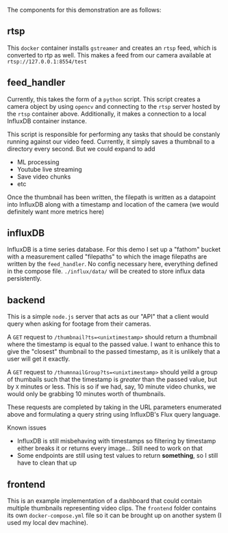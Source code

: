 The components for this demonstration are as follows:


## rtsp

This `docker` container installs `gstreamer` and creates an `rtsp` feed, which is converted to rtp as well. This makes a feed from our camera available at `rtsp://127.0.0.1:8554/test`

## feed_handler

Currently, this takes the form of a `python` script. This script creates a camera object by using `opencv` and connecting to the `rtsp` server hosted by the `rtsp` container above. Additionally, it makes a connection to a local InfluxDB container instance.

This script is responsible for performing any tasks that should be constanly running against our video feed. Currently, it simply saves a thumbnail to a directory every second. But we could expand to add

* ML processing
* Youtube live streaming
* Save video chunks
* etc

Once the thumbnail has been written, the filepath is written as a datapoint into InfluxDB along with a timestamp and location of the camera (we would definitely want more metrics here)

## influxDB

InfluxDB is a time series database. For this demo I set up a "fathom" bucket with a measurement called "filepaths" to which the image filepaths are written by the `feed_handler`. No config necessary here, everything defined in the compose file. `./influx/data/` will be created to store influx data persistently. 

## backend

This is a simple `node.js` server that acts as our "API" that a client would query when asking for footage from their cameras.

A `GET` request to `/thumbnail?ts=<unixtimestamp>` should return a thumbnail where the timestamp is equal to the passed value. I want to enhance this to give the "closest" thumbnail to the passed timestamp, as it is unlikely that a user will get it exactly.

A `GET` request to `/thumnnailGroup?ts=<unixtimestamp>` should yeild a group of thumbails such that the timestamp is *greater* than the passed value, but by `X` minutes or less. This is so if we had, say, 10 minute video chunks, we would only be grabbing 10 minutes worth of thumbnails.

These requests are completed by taking in the URL parameters enumerated above and formulating a query string using InfluxDB's Flux query language.

Known issues

* InfluxDB is still misbehaving with timestamps so filtering by timestamp either breaks it or returns every image... Still need to work on that
* Some endpoints are still using test values to return **something**, so I still have to clean that up

## frontend

This is an example implementation of a dashboard that could contain multiple thumbnails representing video clips. The `frontend` folder contains its own `docker-compose.yml` file so it can be brought up on another system (I used my local dev machine).

